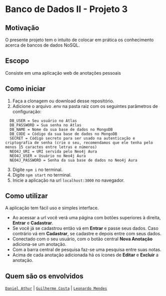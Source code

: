 # **Banco de Dados II - Projeto 3**

## **Motivação**
O presente projeto tem o intuito de colocar em prática os conhecimento acerca de bancos de dados NoSQL.

## **Escopo**
Consiste em uma aplicação web de anotações pessoais

## **Como iniciar**
1. Faça a clonagem ou download desse repositório.
2. Adicione o arquivo .env na pasta raiz com os seguintes parâmetros de configuração:

  ```
    DB_USER = Seu usuário no Atlas
    DB_PASSWORD = Sua senha no Atlas
    DB_NAME = Nome da sua base de dados no MongoDB
    DB_CODE = Código da sua base de dados no MongoDB
    SECRET = Código secreto para ser usado na autenticação e criptografia de senha (crie o seu, recomendamos que ele tenha pelo menos 15 caractes entre letras e números)
    NEO4J_URI = URI servida pelo Neo4j Aura
    NEO4J_USER = Usuário no Neo4j Aura
    NEO4J_PASSWORD = Senha da sua base de dados no Neo4j Aura
  ```
3. Digite ``npm i`` no terminal.
4. Digite ``npm start`` no terminal.
5. Inicie a aplicação na url ``localhost:3000`` no navegador.

## **Como utilizar**
A aplicação tem fácil uso e simples interface.

* Ao acessar a url você verá uma página com botões superiores à direita, **Entrar** e **Cadastrar**.
* Se você já se cadastrou então vá em **Entrar** e passe seus dados. Caso contrário vá em **Cadastrar**, se cadastre e depois entre com seus dados.
* Conectado com o seu usuário, com o botão central **Nova Anotação** adiciona-se um anotação.
* Com a barra central de pesquisa faz-se uma pesquisa entre suas notas.
* Acima de cada anotação adicionada há os ícones de **Editar** e **Excluir** a anotação.

## **Quem são os envolvidos**
[``Daniel Athur``](https://github.com/dxArtur) | [``Guilherme Costa``](https://github.com/TroySeth) | [``Leonardo Mendes``](https://github.com/leomendes18) 
